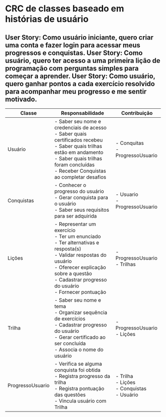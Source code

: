 # CRC de classes baseado em histórias de usuário


User Story: Como usuário iniciante, quero criar uma conta e fazer login para acessar meus progressos e conquistas.
User Story: Como usuário, quero ter acesso a uma primeira lição de programação com perguntas simples para começar a aprender.
User Story: Como usuário, quero ganhar pontos a cada exercício resolvido para acompanhar meu progresso e me sentir motivado.
---

| Classe           | Responsabilidade                                                                                                                                                                                                                       | Contribuição                                                 |
|------------------|----------------------------------------------------------------------------------------------------------------------------------------------------------------------------------------------------------------------------------------|--------------------------------------------------------------|
| Usuário          | - Saber seu nome e credenciais de acesso<br> - Saber quais certificados recebeu<br> - Saber quais trilhas estão em andamento<br> - Saber quais trilhas foram concluídas<br> - Receber Conquistas ao completar desafios<br>             | - Conquitas<br> - ProgressoUsuario<br>                       |
| Conquistas       | - Conhecer o progresso do usuário<br> - Gerar conquista para o usuário<br> - Saber seus requisitos para ser adquirida<br>                                                                                                              | - Usuario<br> - ProgressoUsuario                             |
| Lições           | - Representar um exercício<br> - Ter um enunciado<br> - Ter alternativas e resposta(s)<br> - Validar respostas do usuário<br> - Oferecer explicação sobre a questão<br> - Cadastrar progresso do usuário<br> - Fornecer pontuação <br> | - ProgressoUsuario<br> - Trilhas                             |
| Trilha           | - Saber seu nome e tema <br> - Organizar sequência de exercícios<br> - Cadastrar progresso do usuário <br> - Gerar certificado ao ser concluída<br> - Associa o nome do usuário<br>                                                    | - ProgressoUsuario<br> - Lições                              |
| ProgressoUsuario | - Verifica se alguma conquista foi obtida<br> - Registra progresso da trilha<br> - Registra pontuação das questões<br> - Vincula usuário com Trilha<br>                                                                                | - Trilha <br> - Lições <br> - Conquistas <br> - Usuário <br> |
